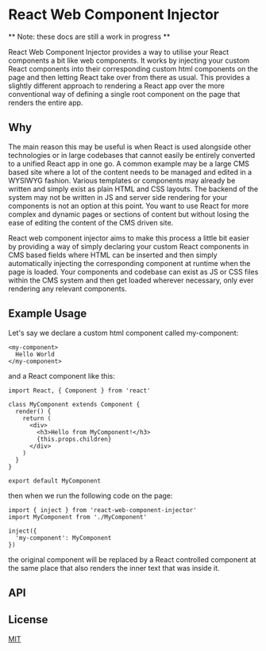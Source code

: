# React Web Component Injector

** Note: these docs are still a work in progress **

React Web Component Injector provides a way to utilise your React components a bit like web components. It works by injecting your custom React components into their corresponding custom html components on the page and then letting React take over from there as usual. This provides a slightly different approach to rendering a React app over the more conventional way of defining a single root component on the page that renders the entire app.

## Why

The main reason this may be useful is when React is used alongside other technologies or in large codebases that cannot easily be entirely converted to a unified React app in one go. A common example may be a large CMS based site where a lot of the content needs to be managed and edited in a WYSIWYG fashion. Various templates or components may already be written and simply exist as plain HTML and CSS layouts. The backend of the system may not be written in JS and server side rendering for your components is not an option at this point. You want to use React for more complex and dynamic pages or sections of content but without losing the ease of editing the content of the CMS driven site.

React web component injector aims to make this process a little bit easier by providing a way of simply declaring your custom React components in CMS based fields where HTML can be inserted and then simply automatically injecting the corresponding component at runtime when the page is loaded. Your components and codebase can exist as JS or CSS files within the CMS system and then get loaded wherever necessary, only ever rendering any relevant components.

## Example Usage

Let's say we declare a custom html component called my-component:

```
<my-component>
  Hello World
</my-component>
```

and a React component like this:

```
import React, { Component } from 'react'

class MyComponent extends Component {
  render() {
    return (
      <div>
        <h3>Hello from MyComponent!</h3>
        {this.props.children}
      </div>
    )
  }
}

export default MyComponent
```

then when we run the following code on the page:

```
import { inject } from 'react-web-component-injector'
import MyComponent from './MyComponent'

inject({
  'my-component': MyComponent
})
```

the original component will be replaced by a React controlled component at the same place that also renders the inner text that was inside it.

## API


## License

[MIT](./LICENSE)
